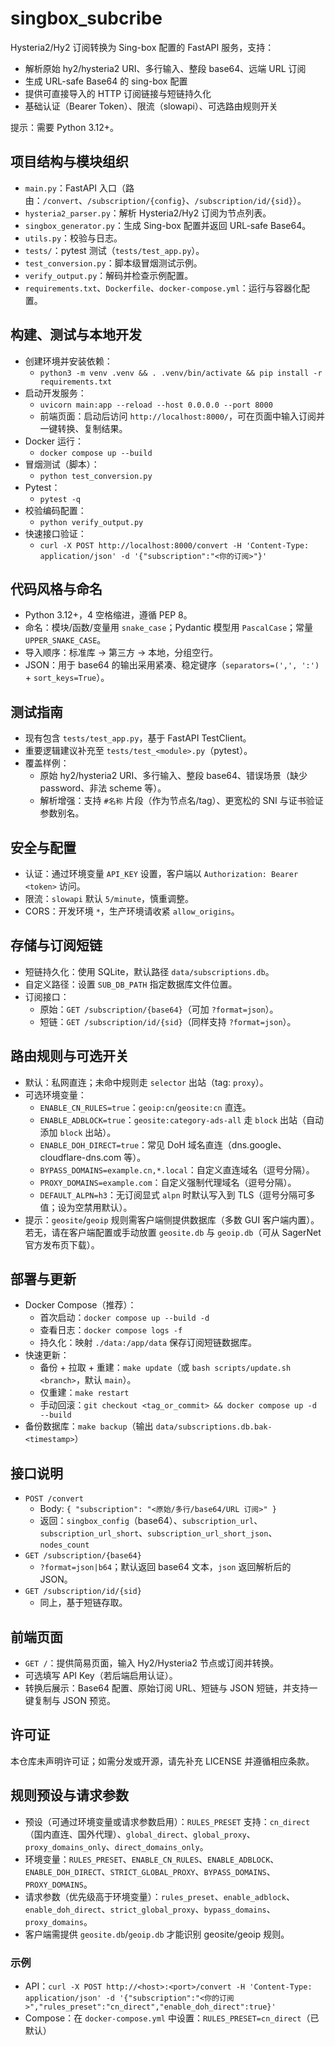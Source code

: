 # singbox_subcribe

Hysteria2/Hy2 订阅转换为 Sing-box 配置的 FastAPI 服务，支持：
- 解析原始 hy2/hysteria2 URI、多行输入、整段 base64、远端 URL 订阅
- 生成 URL-safe Base64 的 sing-box 配置
- 提供可直接导入的 HTTP 订阅链接与短链持久化
- 基础认证（Bearer Token）、限流（slowapi）、可选路由规则开关

提示：需要 Python 3.12+。

## 项目结构与模块组织
- `main.py`：FastAPI 入口（路由：`/convert`、`/subscription/{config}`、`/subscription/id/{sid}`）。
- `hysteria2_parser.py`：解析 Hysteria2/Hy2 订阅为节点列表。
- `singbox_generator.py`：生成 Sing-box 配置并返回 URL-safe Base64。
- `utils.py`：校验与日志。
- `tests/`：pytest 测试（`tests/test_app.py`）。
- `test_conversion.py`：脚本级冒烟测试示例。
- `verify_output.py`：解码并检查示例配置。
- `requirements.txt`、`Dockerfile`、`docker-compose.yml`：运行与容器化配置。

## 构建、测试与本地开发
- 创建环境并安装依赖：
  - `python3 -m venv .venv && . .venv/bin/activate && pip install -r requirements.txt`
- 启动开发服务：
  - `uvicorn main:app --reload --host 0.0.0.0 --port 8000`
  - 前端页面：启动后访问 `http://localhost:8000/`，可在页面中输入订阅并一键转换、复制结果。
- Docker 运行：
  - `docker compose up --build`
- 冒烟测试（脚本）：
  - `python test_conversion.py`
- Pytest：
  - `pytest -q`
- 校验编码配置：
  - `python verify_output.py`
- 快速接口验证：
  - `curl -X POST http://localhost:8000/convert -H 'Content-Type: application/json' -d '{"subscription":"<你的订阅>"}'`

## 代码风格与命名
- Python 3.12+，4 空格缩进，遵循 PEP 8。
- 命名：模块/函数/变量用 `snake_case`；Pydantic 模型用 `PascalCase`；常量 `UPPER_SNAKE_CASE`。
- 导入顺序：标准库 → 第三方 → 本地，分组空行。
- JSON：用于 base64 的输出采用紧凑、稳定键序（`separators=(',', ':')` + `sort_keys=True`）。

## 测试指南
- 现有包含 `tests/test_app.py`，基于 FastAPI TestClient。
- 重要逻辑建议补充至 `tests/test_<module>.py`（pytest）。
- 覆盖样例：
  - 原始 hy2/hysteria2 URI、多行输入、整段 base64、错误场景（缺少 password、非法 scheme 等）。
  - 解析增强：支持 `#名称` 片段（作为节点名/tag）、更宽松的 SNI 与证书验证参数别名。

## 安全与配置
- 认证：通过环境变量 `API_KEY` 设置，客户端以 `Authorization: Bearer <token>` 访问。
- 限流：`slowapi` 默认 `5/minute`，慎重调整。
- CORS：开发环境 `*`，生产环境请收紧 `allow_origins`。

## 存储与订阅短链
- 短链持久化：使用 SQLite，默认路径 `data/subscriptions.db`。
- 自定义路径：设置 `SUB_DB_PATH` 指定数据库文件位置。
- 订阅接口：
  - 原始：`GET /subscription/{base64}`（可加 `?format=json`）。
  - 短链：`GET /subscription/id/{sid}`（同样支持 `?format=json`）。

## 路由规则与可选开关
- 默认：私网直连；未命中规则走 `selector` 出站（tag: `proxy`）。
- 可选环境变量：
  - `ENABLE_CN_RULES=true`：`geoip:cn`/`geosite:cn` 直连。
  - `ENABLE_ADBLOCK=true`：`geosite:category-ads-all` 走 `block` 出站（自动添加 `block` 出站）。
  - `ENABLE_DOH_DIRECT=true`：常见 DoH 域名直连（dns.google、cloudflare-dns.com 等）。
  - `BYPASS_DOMAINS=example.cn,*.local`：自定义直连域名（逗号分隔）。
  - `PROXY_DOMAINS=example.com`：自定义强制代理域名（逗号分隔）。
  - `DEFAULT_ALPN=h3`：无订阅显式 `alpn` 时默认写入到 TLS（逗号分隔可多值；设为空禁用默认）。
- 提示：`geosite`/`geoip` 规则需客户端侧提供数据库（多数 GUI 客户端内置）。若无，请在客户端配置或手动放置 `geosite.db` 与 `geoip.db`（可从 SagerNet 官方发布页下载）。

## 部署与更新
- Docker Compose（推荐）：
  - 首次启动：`docker compose up --build -d`
  - 查看日志：`docker compose logs -f`
  - 持久化：映射 `./data:/app/data` 保存订阅短链数据库。
- 快速更新：
  - 备份 + 拉取 + 重建：`make update`（或 `bash scripts/update.sh <branch>`，默认 `main`）。
  - 仅重建：`make restart`
  - 手动回滚：`git checkout <tag_or_commit> && docker compose up -d --build`
- 备份数据库：`make backup`（输出 `data/subscriptions.db.bak-<timestamp>`）

## 接口说明
- `POST /convert`
  - Body: `{ "subscription": "<原始/多行/base64/URL 订阅>" }`
  - 返回：`singbox_config`（base64）、`subscription_url`、`subscription_url_short`、`subscription_url_short_json`、`nodes_count`
- `GET /subscription/{base64}`
  - `?format=json|b64`；默认返回 base64 文本，`json` 返回解析后的 JSON。
- `GET /subscription/id/{sid}`
  - 同上，基于短链存取。

## 前端页面
- `GET /`：提供简易页面，输入 Hy2/Hysteria2 节点或订阅并转换。
- 可选填写 API Key（若后端启用认证）。
- 转换后展示：Base64 配置、原始订阅 URL、短链与 JSON 短链，并支持一键复制与 JSON 预览。

## 许可证
本仓库未声明许可证；如需分发或开源，请先补充 LICENSE 并遵循相应条款。
## 规则预设与请求参数

- 预设（可通过环境变量或请求参数启用）：`RULES_PRESET` 支持：`cn_direct`（国内直连、国外代理）、`global_direct`、`global_proxy`、`proxy_domains_only`、`direct_domains_only`。
- 环境变量：`RULES_PRESET`、`ENABLE_CN_RULES`、`ENABLE_ADBLOCK`、`ENABLE_DOH_DIRECT`、`STRICT_GLOBAL_PROXY`、`BYPASS_DOMAINS`、`PROXY_DOMAINS`。
- 请求参数（优先级高于环境变量）：`rules_preset`、`enable_adblock`、`enable_doh_direct`、`strict_global_proxy`、`bypass_domains`、`proxy_domains`。
- 客户端需提供 `geosite.db`/`geoip.db` 才能识别 geosite/geoip 规则。

### 示例

- API：`curl -X POST http://<host>:<port>/convert -H 'Content-Type: application/json' -d '{"subscription":"<你的订阅>","rules_preset":"cn_direct","enable_doh_direct":true}'`
- Compose：在 `docker-compose.yml` 中设置：`RULES_PRESET=cn_direct`（已默认）
